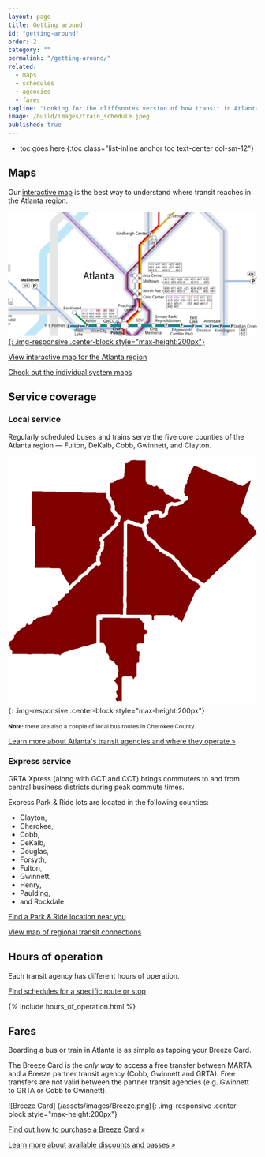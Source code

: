 ```yaml
---
layout: page
title: Getting around
id: "getting-around"
order: 2
category: ""
permalink: "/getting-around/"
related: 
  - maps
  - schedules
  - agencies
  - fares
tagline: "Looking for the cliffsnotes version of how transit in Atlanta works?  You've come to the right place."
image: /build/images/train_schedule.jpeg
published: true
---
```




* toc goes here
{:toc class="list-inline anchor toc text-center col-sm-12"}

## Maps

Our [interactive map](/maps/interactive) is the best way to understand where transit reaches in the Atlanta region.

<a href="/maps/interactive">![Interactive map](/build/images/interactive-map.png){: .img-responsive .center-block style="max-height:200px"}</a>

[<i class="fa fa-search-plus right-5"></i>View interactive map for the Atlanta region](/maps/interactive)

[<i class="fa fa-map-marker right-5"></i>Check out the individual system maps](/maps/systems)


## Service coverage

### Local service

Regularly scheduled buses and trains serve the five core counties of the Atlanta region — Fulton, DeKalb, Cobb, Gwinnett, and Clayton.

![Core counties with local transit service in the Atlanta region](/build/images/core_counties.png){: .img-responsive .center-block style="max-height:200px"}

<small>**Note:** there are also a couple of local bus routes in Cherokee County.</small>

[Learn more about Atlanta's transit agencies and where they operate »](/about/agencies)

### Express service

GRTA Xpress (along with GCT and CCT) brings commuters to and from central business districts during peak commute times.

Express Park & Ride lots are located in the following counties:

- Clayton, 
- Cherokee, 
- Cobb, 
- DeKalb, 
- Douglas, 
- Forsyth, 
- Fulton, 
- Gwinnett, 
- Henry, 
- Paulding, 
- and Rockdale.

[<i class="fa fa-car right-5"></i>Find a Park & Ride location near you](/maps/parknride)

[<i class="fa fa-map-marker right-5"></i>View map of regional transit connections](/maps/interactive)



## Hours of operation

Each transit agency has different hours of operation.

[<i class="fa fa-calendar right-5"></i>Find schedules for a specific route or stop](/tools/schedule)

{% include hours_of_operation.html %}


## Fares

Boarding a bus or train in Atlanta is as simple as tapping your Breeze Card.

The Breeze Card is the *only way* to access a free transfer between MARTA and a Breeze partner transit agency (Cobb, Gwinnett and GRTA).  Free transfers are not valid between the partner transit agencies (e.g. Gwinnett to GRTA or Cobb to Gwinnett).

![Breeze Card]
(/assets/images/Breeze.png){: .img-responsive .center-block style="max-height:200px"}

[Find out how to purchase a Breeze Card »](/fares/products)

[Learn more about available discounts and passes »](/fares/passes)
